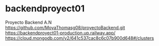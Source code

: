 # backendproyect01
Proyecto Backend A.N
https://github.com/MoyaThomasg08/proyectoBackend.git
https://backendproyect01-production.up.railway.app/
https://cloud.mongodb.com/v2/641c537cac8c6c07b900d648#/clusters